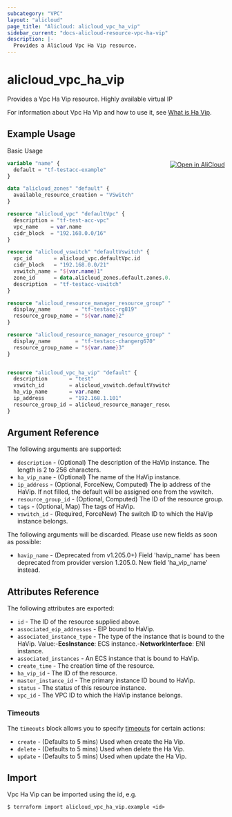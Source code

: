 ```yaml
---
subcategory: "VPC"
layout: "alicloud"
page_title: "Alicloud: alicloud_vpc_ha_vip"
sidebar_current: "docs-alicloud-resource-vpc-ha-vip"
description: |-
  Provides a Alicloud Vpc Ha Vip resource.
---
```


# alicloud_vpc_ha_vip

Provides a Vpc Ha Vip resource. Highly available virtual IP

For information about Vpc Ha Vip and how to use it, see [What is Ha Vip](https://www.alibabacloud.com/help/en/virtual-private-cloud/latest/createhavip).

## Example Usage
<div class="oics-button" style="float: right;margin: 0 0 -40px 0;">
  <a href="https://api.aliyun.com/api-tools/terraform?resource=alicloud_vpc_ha_vip&exampleId=1c8bd54b-2b5e-9810-04ec-24c3bbeb322419920f17&activeTab=example&spm=docs.r.vpc_ha_vip.0.1c8bd54b2b" target="_blank">
    <img alt="Open in AliCloud" src="https://img.alicdn.com/imgextra/i1/O1CN01hjjqXv1uYUlY56FyX_!!6000000006049-55-tps-254-36.svg" style="max-height: 44px; margin: 32px auto; max-width: 100%;">
  </a>
</div>

Basic Usage

```terraform
variable "name" {
  default = "tf-testacc-example"
}

data "alicloud_zones" "default" {
  available_resource_creation = "VSwitch"
}

resource "alicloud_vpc" "defaultVpc" {
  description = "tf-test-acc-vpc"
  vpc_name    = var.name
  cidr_block  = "192.168.0.0/16"
}

resource "alicloud_vswitch" "defaultVswitch" {
  vpc_id       = alicloud_vpc.defaultVpc.id
  cidr_block   = "192.168.0.0/21"
  vswitch_name = "${var.name}1"
  zone_id      = data.alicloud_zones.default.zones.0.id
  description  = "tf-testacc-vswitch"
}

resource "alicloud_resource_manager_resource_group" "defaultRg" {
  display_name        = "tf-testacc-rg819"
  resource_group_name = "${var.name}2"
}

resource "alicloud_resource_manager_resource_group" "changeRg" {
  display_name        = "tf-testacc-changerg670"
  resource_group_name = "${var.name}3"
}


resource "alicloud_vpc_ha_vip" "default" {
  description       = "test"
  vswitch_id        = alicloud_vswitch.defaultVswitch.id
  ha_vip_name       = var.name
  ip_address        = "192.168.1.101"
  resource_group_id = alicloud_resource_manager_resource_group.defaultRg.id
}
```

## Argument Reference

The following arguments are supported:
* `description` - (Optional) The description of the HaVip instance. The length is 2 to 256 characters.
* `ha_vip_name` - (Optional) The name of the HaVip instance.
* `ip_address` - (Optional, ForceNew, Computed) The ip address of the HaVip. If not filled, the default will be assigned one from the vswitch.
* `resource_group_id` - (Optional, Computed) The ID of the resource group.
* `tags` - (Optional, Map) The tags of HaVip.
* `vswitch_id` - (Required, ForceNew) The switch ID to which the HaVip instance belongs.

The following arguments will be discarded. Please use new fields as soon as possible:
* `havip_name` - (Deprecated from v1.205.0+) Field 'havip_name' has been deprecated from provider version 1.205.0. New field 'ha_vip_name' instead.


## Attributes Reference

The following attributes are exported:
* `id` - The ID of the resource supplied above.
* `associated_eip_addresses` - EIP bound to HaVip.
* `associated_instance_type` - The type of the instance that is bound to the HaVip. Value:-**EcsInstance**: ECS instance.-**NetworkInterface**: ENI instance.
* `associated_instances` - An ECS instance that is bound to HaVip.
* `create_time` - The creation time of the resource.
* `ha_vip_id` - The ID of the resource.
* `master_instance_id` - The primary instance ID bound to HaVip.
* `status` - The status of this resource instance.
* `vpc_id` - The VPC ID to which the HaVip instance belongs.

### Timeouts

The `timeouts` block allows you to specify [timeouts](https://www.terraform.io/docs/configuration-0-11/resources.html#timeouts) for certain actions:
* `create` - (Defaults to 5 mins) Used when create the Ha Vip.
* `delete` - (Defaults to 5 mins) Used when delete the Ha Vip.
* `update` - (Defaults to 5 mins) Used when update the Ha Vip.

## Import

Vpc Ha Vip can be imported using the id, e.g.

```shell
$ terraform import alicloud_vpc_ha_vip.example <id>
```
